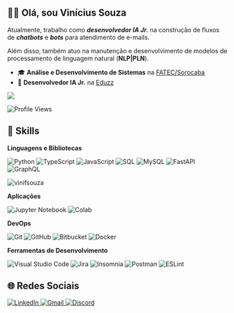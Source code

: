 ## 🧔🏾 Olá, sou **Vinícius Souza**

Atualmente, trabalho como ***desenvolvedor IA Jr.*** na construção de fluxos de ***chatbots*** e ***bots*** para atendimento de e-mails.

Além disso, também atuo na manutenção e desenvolvimento de modelos de processamento de linguagem natural (**NLP|PLN**).

 - 🎓 **Análise e Desenvolvimento de Sistemas** na [FATEC/Sorocaba](http://www.fatecsorocaba.edu.br/)
 - 💼 **Desenvolvedor IA Jr.** na [Eduzz](https://www.eduzz.com/)

![](https://hit.yhype.me/github/profile?user_id=39967235)

![Profile Views](https://komarev.com/ghpvc/?username=vinifsouza&color=CCCCCC)

## 🚀 Skills

**Linguagens e Bibliotecas**

![Python](https://img.shields.io/badge/-Python-333333?style=flat&logo=python) ![TypeScript](https://img.shields.io/badge/-TypeScript-333333?style=flat&logo=typescript) ![JavaScript](https://img.shields.io/badge/-JavaScript-333333?style=flat&logo=javascript) ![SQL](https://img.shields.io/badge/-SQL-333333?style=flat&logo=microsoft-sql-server) ![MySQL](https://img.shields.io/badge/-MySQL-333333?style=flat&logo=mysql) ![FastAPI](https://img.shields.io/badge/-FastAPI-333333?style=flat&logo=fastapi)  ![GraphQL](https://img.shields.io/badge/-GraphQL-333333?style=flat&logo=graphql)

![vinifsouza](https://github-readme-stats.vercel.app/api/top-langs/?username=vinifsouza&hide=html&layout=compact&theme=tokyonight)

**Aplicações**

![Jupyter Notebook](https://img.shields.io/badge/-Jupyter-333333?style=flat&logo=jupyter) ![Colab](https://img.shields.io/badge/-Colab-333333?style=flat&logo=google-colab)

**DevOps**

![Git](https://img.shields.io/badge/-Git-333333?style=flat&logo=git) ![GitHub](https://img.shields.io/badge/-GitHub-333333?style=flat&logo=github) ![Bitbucket](https://img.shields.io/badge/-Bitbucket-333333?style=flat&logo=bitbucket) ![Docker](https://img.shields.io/badge/-Docker-333333?style=flat&logo=docker)

**Ferramentas de Desenvolvimento**

![Visual Studio Code](https://img.shields.io/badge/-Visual%20Studio%20Code-333333?style=flat&logo=visual-studio-code&logoColor=007ACC) ![Jira](https://img.shields.io/badge/-jira-333333?style=flat&logo=jira&logoColor=007ACC) ![Insomnia](https://img.shields.io/badge/-Insomnia-333333?style=flat&logo=insomnia) ![Postman](https://img.shields.io/badge/-Postman-333333?style=flat&logo=postman) ![ESLint](https://img.shields.io/badge/-ESLint-333333?style=flat&logo=eslint)

## 🌐 Redes Sociais

<a href="https://www.linkedin.com/in/viniciusfersouza" target="_blank"> <img src="https://img.shields.io/badge/LinkedIn-0077B5?style=for-the-badge&logo=linkedin&logoColor=white" alt="LinkedIn">
</a>
<a href="mailto:vinicius.fernando.souza@gmail.com" target="_blank"> <img src="https://img.shields.io/badge/Gmail-D14836?style=for-the-badge&logo=gmail&logoColor=white" alt="Gmail">
</a>
<a href="https://discordapp.com/users/684937020841525264" target="_blank"><img src="https://img.shields.io/badge/Discord-7289DA?style=for-the-badge&logo=discord&logoColor=white" alt="Discord">
</a>
<!--
[![card](https://github-readme-stats.vercel.app/api?username=vinifsouza&theme=dracula)](https://github.com/vinifsouza/) [![vinifsouza](https://github-readme-stats.vercel.app/api/top-langs/?username=vinifsouza&hide=html&layout=compact&theme=dracula)](https://github.com/vinifsouza/)
-->
